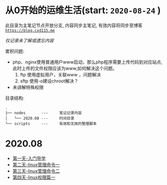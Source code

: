 # 从0开始的运维生活(start: `2020-08-24` )   

此目录为主笔记节点开放分支, 内容同步主笔记, 有效内容将同步至博客 [`https://blog.cxd115.me`](https://blog.cxd115.me)  

*仅记录未了解或遗忘内容*   


累积问题: 
- php、nginx使用普通用户www启动，那么php程序需要上传代码到对应站点,此时上传的文件权限应该为www,如何解决这个问题。
    1. ftp 使用虚拟用户，关联www ，问题解决 
    2. sftp 使用-o建设chroot解决？
- 未讲解特殊权限 

目录结构:  
```
.
├── nodes       ---     笔记记录内容    
│   └── 2020.08 ---     时间目录
└── scripts     ---     有效和无效的整理脚本
```

# 2020.08 
- [第一天-入门导学](./nodes/2020.08/day1.md)
- [第二天-linux管理命令一](./nodes/2020.08/day2.md)
- [第三天-linux管理命令二](./nodes/2020.08/day3.md)
- [第四天-linux权限篇一](./nodes/2020.08/day4.md)

